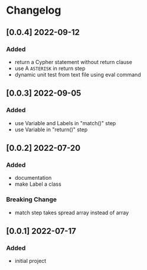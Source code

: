 # Changelog
<!-- https://keepachangelog.com/en/1.0.0/ -->

## [0.0.4]  2022-09-12
### Added
- return a Cypher statement without return clause
- use A `ASTERISK` in return step
- dynamic unit test from text file using eval command 

## [0.0.3]  2022-09-05
### Added
- use Variable and Labels in "match()" step
- use Variable in "return()" step

## [0.0.2]  2022-07-20
### Added
- documentation
- make Label a class
### Breaking Change
- match step takes spread array instead of array

## [0.0.1]  2022-07-17
### Added
- initial project
